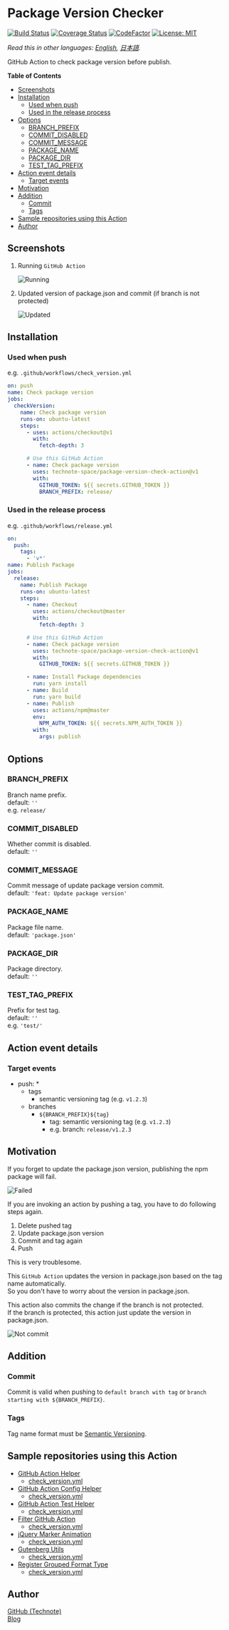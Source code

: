 # Package Version Checker

[![Build Status](https://github.com/technote-space/package-version-check-action/workflows/Build/badge.svg)](https://github.com/technote-space/package-version-check-action/actions)
[![Coverage Status](https://coveralls.io/repos/github/technote-space/package-version-check-action/badge.svg?branch=master)](https://coveralls.io/github/technote-space/package-version-check-action?branch=master)
[![CodeFactor](https://www.codefactor.io/repository/github/technote-space/package-version-check-action/badge)](https://www.codefactor.io/repository/github/technote-space/package-version-check-action)
[![License: MIT](https://img.shields.io/badge/License-MIT-blue.svg)](https://github.com/technote-space/package-version-check-action/blob/master/LICENSE)

*Read this in other languages: [English](README.md), [日本語](README.ja.md).*

GitHub Action to check package version before publish.

<!-- START doctoc generated TOC please keep comment here to allow auto update -->
<!-- DON'T EDIT THIS SECTION, INSTEAD RE-RUN doctoc TO UPDATE -->
**Table of Contents**

- [Screenshots](#screenshots)
- [Installation](#installation)
  - [Used when push](#used-when-push)
  - [Used in the release process](#used-in-the-release-process)
- [Options](#options)
  - [BRANCH_PREFIX](#branch_prefix)
  - [COMMIT_DISABLED](#commit_disabled)
  - [COMMIT_MESSAGE](#commit_message)
  - [PACKAGE_NAME](#package_name)
  - [PACKAGE_DIR](#package_dir)
  - [TEST_TAG_PREFIX](#test_tag_prefix)
- [Action event details](#action-event-details)
  - [Target events](#target-events)
- [Motivation](#motivation)
- [Addition](#addition)
  - [Commit](#commit)
  - [Tags](#tags)
- [Sample repositories using this Action](#sample-repositories-using-this-action)
- [Author](#author)

<!-- END doctoc generated TOC please keep comment here to allow auto update -->

## Screenshots
1. Running `GitHub Action`  

   ![Running](https://raw.githubusercontent.com/technote-space/package-version-check-action/images/screenshot-1.png)

1. Updated version of package.json and commit (if branch is not protected)  

   ![Updated](https://raw.githubusercontent.com/technote-space/package-version-check-action/images/screenshot-2.png)

## Installation
### Used when push
   e.g. `.github/workflows/check_version.yml`
   ```yaml
   on: push
   name: Check package version
   jobs:
     checkVersion:
       name: Check package version
       runs-on: ubuntu-latest
       steps:
         - uses: actions/checkout@v1
           with:
             fetch-depth: 3

         # Use this GitHub Action
         - name: Check package version
           uses: technote-space/package-version-check-action@v1
           with:
             GITHUB_TOKEN: ${{ secrets.GITHUB_TOKEN }}
             BRANCH_PREFIX: release/
   ```

### Used in the release process
   e.g. `.github/workflows/release.yml`
   ```yaml
   on:
     push:
       tags:
         - 'v*'
   name: Publish Package
   jobs:
     release:
       name: Publish Package
       runs-on: ubuntu-latest
       steps:
         - name: Checkout
           uses: actions/checkout@master
           with:
             fetch-depth: 3

         # Use this GitHub Action
         - name: Check package version
           uses: technote-space/package-version-check-action@v1
           with:
             GITHUB_TOKEN: ${{ secrets.GITHUB_TOKEN }}

         - name: Install Package dependencies
           run: yarn install
         - name: Build
           run: yarn build
         - name: Publish
           uses: actions/npm@master
           env:
             NPM_AUTH_TOKEN: ${{ secrets.NPM_AUTH_TOKEN }}
           with:
             args: publish
   ```

## Options
### BRANCH_PREFIX
Branch name prefix.  
default: `''`  
e.g. `release/`

### COMMIT_DISABLED
Whether commit is disabled.  
default: `''`

### COMMIT_MESSAGE
Commit message of update package version commit.  
default: `'feat: Update package version'`

### PACKAGE_NAME
Package file name.  
default: `'package.json'`

### PACKAGE_DIR
Package directory.  
default: `''`

### TEST_TAG_PREFIX
Prefix for test tag.  
default: `''`  
e.g. `'test/'`

## Action event details
### Target events
- push: *
  - tags
    - semantic versioning tag (e.g. `v1.2.3`)
  - branches
    - `${BRANCH_PREFIX}${tag}`
      - tag: semantic versioning tag (e.g. `v1.2.3`)
      - e.g. branch: `release/v1.2.3`

## Motivation
If you forget to update the package.json version, publishing the npm package will fail.  

![Failed](https://raw.githubusercontent.com/technote-space/package-version-check-action/images/screenshot-4.png)

If you are invoking an action by pushing a tag, you have to do following steps again.

1. Delete pushed tag
1. Update package.json version
1. Commit and tag again
1. Push

This is very troublesome.

This `GitHub Action` updates the version in package.json based on the tag name automatically.  
So you don't have to worry about the version in package.json.  

This action also commits the change if the branch is not protected.  
If the branch is protected, this action just update the version in package.json.  

![Not commit](https://raw.githubusercontent.com/technote-space/package-version-check-action/images/screenshot-3.png)

## Addition
### Commit
Commit is valid when pushing to `default branch with tag` or `branch starting with ${BRANCH_PREFIX}`.

### Tags 
Tag name format must be [Semantic Versioning](https://semver.org/).  

## Sample repositories using this Action
- [GitHub Action Helper](https://github.com/technote-space/github-action-helper)
  - [check_version.yml](https://github.com/technote-space/github-action-helper/blob/master/.github/workflows/check_version.yml)
- [GitHub Action Config Helper](https://github.com/technote-space/github-action-config-helper)
  - [check_version.yml](https://github.com/technote-space/github-action-config-helper/blob/master/.github/workflows/check_version.yml)
- [GitHub Action Test Helper](https://github.com/technote-space/github-action-test-helper)
  - [check_version.yml](https://github.com/technote-space/github-action-test-helper/blob/master/.github/workflows/check_version.yml)
- [Filter GitHub Action](https://github.com/technote-space/filter-github-action)
  - [check_version.yml](https://github.com/technote-space/filter-github-action/blob/master/.github/workflows/check_version.yml)
- [jQuery Marker Animation](https://github.com/technote-space/jquery.marker-animation)
  - [check_version.yml](https://github.com/technote-space/jquery.marker-animation/blob/master/.github/workflows/check_version.yml)
- [Gutenberg Utils](https://github.com/technote-space/gutenberg-utils)
  - [check_version.yml](https://github.com/technote-space/gutenberg-utils/blob/master/.github/workflows/check_version.yml)
- [Register Grouped Format Type](https://github.com/technote-space/register-grouped-format-type)
  - [check_version.yml](https://github.com/technote-space/register-grouped-format-type/blob/master/.github/workflows/check_version.yml)

## Author
[GitHub (Technote)](https://github.com/technote-space)  
[Blog](https://technote.space)
